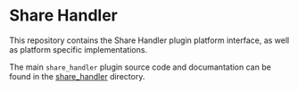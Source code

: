 # Share Handler

This repository contains the Share Handler plugin platform interface, as well as platform specific implementations.

The main `share_handler` plugin source code and documantation can be found in the [share_handler](share_handler) directory.